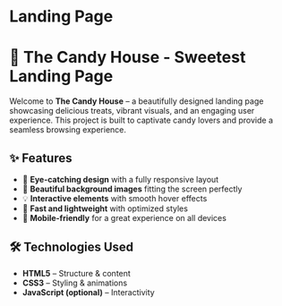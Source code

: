 # Landing Page
# 🍭 The Candy House - Sweetest Landing Page  

Welcome to **The Candy House** – a beautifully designed landing page showcasing delicious treats, vibrant visuals, and an engaging user experience. This project is built to captivate candy lovers and provide a seamless browsing experience.

## ✨ Features  

- 🍬 **Eye-catching design** with a fully responsive layout  
- 🎨 **Beautiful background images** fitting the screen perfectly  
- 💡 **Interactive elements** with smooth hover effects  
- 🚀 **Fast and lightweight** with optimized styles  
- 📱 **Mobile-friendly** for a great experience on all devices  


## 🛠️ Technologies Used  

- **HTML5** – Structure & content  
- **CSS3** – Styling & animations  
- **JavaScript (optional)** – Interactivity  


